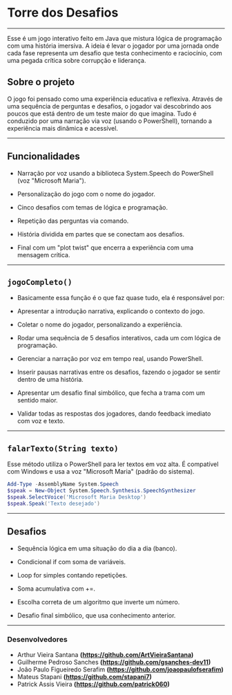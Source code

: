 #  Torre dos Desafios
------------------------------------------------------------------------------------
Esse é um jogo interativo feito em Java que mistura lógica de programação com uma história imersiva. A ideia é levar o jogador por uma jornada onde cada fase representa um desafio que testa conhecimento e raciocínio, com uma pegada crítica sobre corrupção e liderança.


##  Sobre o projeto

O jogo foi pensado como uma experiência educativa e reflexiva. Através de uma sequência de perguntas e desafios, o jogador vai descobrindo aos poucos que está dentro de um teste maior do que imagina. Tudo é conduzido por uma narração via voz (usando o PowerShell), tornando a experiência mais dinâmica e acessível.

 ---



 ## Funcionalidades

* Narração por voz usando a biblioteca System.Speech do PowerShell (voz "Microsoft Maria").

* Personalização do jogo com o nome do jogador.

* Cinco desafios com temas de lógica e programação.

* Repetição das perguntas via comando.

* História dividida em partes que se conectam aos desafios.

* Final com um "plot twist" que encerra a experiência com uma mensagem crítica.

---

## `jogoCompleto()`
* Basicamente essa função é o que faz quase tudo, ela é responsável por:

* Apresentar a introdução narrativa, explicando o contexto do jogo.

* Coletar o nome do jogador, personalizando a experiência.

* Rodar uma sequência de 5 desafios interativos, cada um com lógica de programação.

* Gerenciar a narração por voz em tempo real, usando PowerShell.

* Inserir pausas narrativas entre os desafios, fazendo o jogador se sentir dentro de uma história.

* Apresentar um desafio final simbólico, que fecha a trama com um sentido maior.

* Validar todas as respostas dos jogadores, dando feedback imediato com voz e texto.

---

## `falarTexto(String texto)`
Esse método utiliza o PowerShell para ler textos em voz alta. É compatível com Windows e usa a voz "Microsoft Maria" (padrão do sistema).
  
```powershell
Add-Type -AssemblyName System.Speech
$speak = New-Object System.Speech.Synthesis.SpeechSynthesizer
$speak.SelectVoice('Microsoft Maria Desktop')
$speak.Speak('Texto desejado')
```

---

## Desafios

* Sequência lógica em uma situação do dia a dia (banco).

* Condicional if com soma de variáveis.

* Loop for simples contando repetições.

* Soma acumulativa com +=.

* Escolha correta de um algoritmo que inverte um número.

* Desafio final simbólico, que usa conhecimento anterior.

--- 
### Desenvolvedores 

* Arthur Vieira Santana **(https://github.com/ArtVieiraSantana)**
* Guilherme Pedroso Sanches **(https://github.com/gsanches-dev11)**
* Joâo Paulo Figueiredo Serafim **(https://github.com/joaopaulofserafim)**
* Mateus Stapani **(https://github.com/stapani7)**
* Patrick Assis Vieira **(https://github.com/patrick060)**
